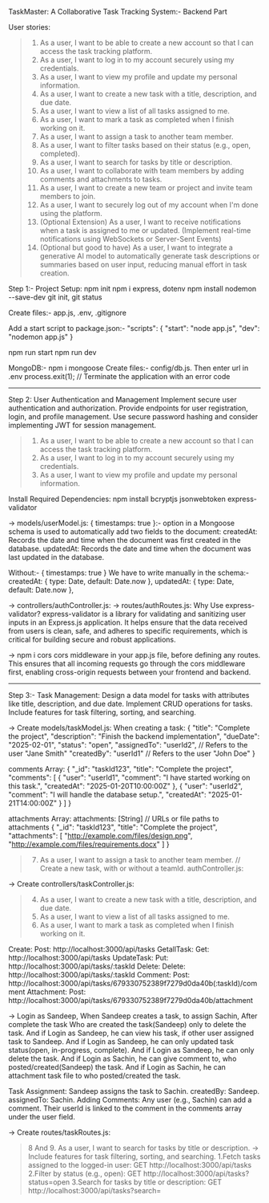 TaskMaster: A Collaborative Task Tracking System:- Backend Part

User stories:
> 1. As a user, I want to be able to create a new account so that I can access the task tracking platform.
> 2. As a user, I want to log in to my account securely using my credentials.
> 3. As a user, I want to view my profile and update my personal information.
> 4. As a user, I want to create a new task with a title, description, and due date.
> 5. As a user, I want to view a list of all tasks assigned to me.
> 6. As a user, I want to mark a task as completed when I finish working on it.
> 7. As a user, I want to assign a task to another team member.
> 8. As a user, I want to filter tasks based on their status (e.g., open, completed).
> 9. As a user, I want to search for tasks by title or description.
> 10. As a user, I want to collaborate with team members by adding comments and attachments to tasks.
> 11. As a user, I want to create a new team or project and invite team members to join.
> 12. As a user, I want to securely log out of my account when I'm done using the platform.
> 13. (Optional Extension) As a user, I want to receive notifications when a task is assigned to me or updated. (Implement real-time notifications using WebSockets or Server-Sent Events)
> 14. (Optional but good to have) As a user, I want to integrate a generative AI model to automatically generate task descriptions or summaries based on user input, reducing manual effort in task creation.


Step 1:- Project Setup:
npm init
npm i express, dotenv
npm install nodemon --save-dev
git init, git status

Create files:- app.js, .env, .gitignore

Add a start script to package.json:-
"scripts": {
    "start": "node app.js",
    "dev": "nodemon app.js"
}

npm run start
npm run dev

MongoDB:-
npm i mongoose
Create files:- config/db.js.
Then enter url in .env
process.exit(1); // Terminate the application with an error code

--------------------------------------------------------------------
Step 2: User Authentication and Management
Implement secure user authentication and authorization.
Provide endpoints for user registration, login, and profile management.
Use secure password hashing and consider implementing JWT for session management.

> 1. As a user, I want to be able to create a new account so that I can access the task tracking platform.
> 2. As a user, I want to log in to my account securely using my credentials.
> 3. As a user, I want to view my profile and update my personal information.

Install Required Dependencies:
npm install bcryptjs jsonwebtoken express-validator

-> models/userModel.js:
{ timestamps: true }:- option in a Mongoose schema is used to automatically add two fields to the document:
createdAt: Records the date and time when the document was first created in the database.
updatedAt: Records the date and time when the document was last updated in the database.

Without:- { timestamps: true }
We have to write manually in the schema:-
createdAt: { type: Date, default: Date.now },
updatedAt: { type: Date, default: Date.now },

-> controllers/authController.js:
-> routes/authRoutes.js:
Why Use express-validator?
express-validator is a library for validating and sanitizing user inputs in an Express.js application. It helps ensure that the data received from users is clean, safe, and adheres to specific requirements, which is critical for building secure and robust applications.

-> npm i cors
cors middleware in your app.js file, before defining any routes. This ensures that all incoming requests go through the cors middleware first, enabling cross-origin requests between your frontend and backend.

-------------------------------------------------------
Step 3:- Task Management:
Design a data model for tasks with attributes like title, description, and due date.
Implement CRUD operations for tasks.
Include features for task filtering, sorting, and searching.

-> Create models/taskModel.js:
When creating a task:
{
  "title": "Complete the project",
  "description": "Finish the backend implementation",
  "dueDate": "2025-02-01",
  "status": "open",
  "assignedTo": "userId2",   // Refers to the user "Jane Smith"
  "createdBy": "userId1"     // Refers to the user "John Doe"
}

comments Array:
{
    "_id": "taskId123",
    "title": "Complete the project",
    "comments": [
        {
            "user": "userId1",
            "comment": "I have started working on this task.",
            "createdAt": "2025-01-20T10:00:00Z"
        },
        {
            "user": "userId2",
            "comment": "I will handle the database setup.",
            "createdAt": "2025-01-21T14:00:00Z"
        }
    ]
}

attachments Array:
attachments: [String]  // URLs or file paths to attachments
{
    "_id": "taskId123",
    "title": "Complete the project",
    "attachments": [
        "http://example.com/files/design.png",
        "http://example.com/files/requirements.docx"
    ]
}

> 7. As a user, I want to assign a task to another team member.
// Create a new task, with or without a teamId. authController.js:

-> Create controllers/taskController.js:
> 4. As a user, I want to create a new task with a title, description, and due date.
> 5. As a user, I want to view a list of all tasks assigned to me.
> 6. As a user, I want to mark a task as completed when I finish working on it.

Create: Post: http://localhost:3000/api/tasks
GetallTask: Get: http://localhost:3000/api/tasks
UpdateTask: Put: http://localhost:3000/api/tasks/:taskId
Delete: Delete: http://localhost:3000/api/tasks/:taskId
Comment: Post: http://localhost:3000/api/tasks/679330752389f7279d0da40b(:taskId)/comment
Attachment: Post: http://localhost:3000/api/tasks/679330752389f7279d0da40b/attachment

-> Login as Sandeep, When Sandeep creates a task, to assign Sachin, After complete the task Who are created the task(Sandeep) only to delete the task.
And if Login as Sandeep, he can view his task, if other user assigned task to Sandeep.
And if Login as Sandeep, he can only updated task status(open, in-progress, complete).
And if Login as Sandeep, he can only delete the task.
And if Login as Sachin, he can give comment to, who posted/created(Sandeep) the task.
And if Login as Sachin, he can attachment task file to who posted/created the task.

Task Assignment: Sandeep assigns the task to Sachin.
createdBy: Sandeep.
assignedTo: Sachin.
Adding Comments: Any user (e.g., Sachin) can add a comment. Their userId is linked to the comment in the comments array under the user field.

-> Create routes/taskRoutes.js:

> 8 And 9. As a user, I want to search for tasks by title or description.
-> Include features for task filtering, sorting, and searching.
1.Fetch tasks assigned to the logged-in user:
  GET http://localhost:3000/api/tasks
2.Filter by status (e.g., open):
  GET http://localhost:3000/api/tasks?status=open
3.Search for tasks by title or description:
  GET http://localhost:3000/api/tasks?search=<title>
4.Sort by due date (ascending):
  GET http://localhost:3000/api/tasks?sortBy=dueDate&order=asc
5.Combined Example: Fetch tasks assigned to a specific user, filtered by status, and sorted by due date:
  GET http://localhost:3000/api/tasks?assignedTo=<userId>&status=open&sortBy=dueDate&order=desc

How It Works
1.Default Behavior:
  If no query parameters are provided, it fetches tasks assigned to the logged-in user (req.user.id).
2.Filtering Options:
  status → Filters tasks by their status (open, in-progress, completed).
  assignedTo → Fetches tasks assigned to a specific user (if specified).
  createdBy → Fetches tasks created by a specific user (if specified).
3.Searching:
  Search tasks by title or description using the search query parameter.
4.Sorting:
  Sort by any field (e.g., dueDate, createdAt) using sortBy.
  Specify the sorting order (asc or desc) with the order parameter.

Advantages of This Solution:-
> Unified logic for fetching, filtering, sorting, and searching.
> Dynamic query building ensures flexibility and scalability.
> Handles both specific (assignedTo: req.user.id) and general filtering requirements.


------------------------------------------------------------
Step-4:- Team/Project Collaboration:
As a user, I want to create a new team or project and invite team members to join.
As a user, I want to assign a task to another team member.

->models/teamModel.js:-

->controllers/teamController.js:-
POST: http://localhost:3000/api/teams
    > Body:{
    "name": "Development Team",
    "description": "Team responsible for backend development"
    }
POST: http://localhost:3000/api/teams/invite
    {
        "teamId": "6793719c5ad635d40928a3b5",
        "userId": "678fa2d8bd84184b04304059"
    }


->controllers/taskController.js:-

> 11. As a user, I want to create a new team or project and invite team members to join.
> User(Nicky) can create new team
> User can invite another user, to the team, And he will become a member of the team.
> Nicky can create new task, for existing team using teamId.

> 10. As a user, I want to collaborate with team members by adding comments and attachments to tasks.
> If a user adding comment/attachment to the team task, he must be member of the team. if not get-error message.
  const task = await Task.findById(id).populate('teamId'); // Populate teamId for verification
  // If the task is associated with a team, verify membership
  if (task.teamId) {
      const isMember = task.teamId.members.includes(req.user.id);
        if (!isMember) {
          return res.status(403).json({ message: "You must be a team member to comment on this task." });
        }
  }
The .populate() method is a Mongoose function that replaces a referenced ObjectId field (in this case, teamId) with the actual document it references.
The teamId in the Task schema is defined as a reference to the Team model. Using .populate('teamId') allows us to fetch the complete Team document associated with the task.

> 12. As a user, I want to securely log out of my account when I'm done using the platform.
Create a new file models/blacklistModel.js:
Updated authController.js: logout Controller
middlewares/blacklistMiddleware.js:
Updated authMiddleware.js: Update the authMiddleware to Use checkBlacklist
Updated authRoute.js: router.post('/logout', authMiddleware, logoutUser);

Endpoint: POST /api/auth/logout
Headers:
{
    "Authorization": "Bearer <JWT_TOKEN>"
}
Body:
{
    "message": "Logged out successfully."
}